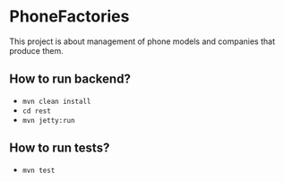 # PhoneFactories

This project is about management of phone models and companies that produce them.

## How to run backend?

* ```mvn clean install```
* ```cd rest```
* ```mvn jetty:run```

## How to run tests?

* ```mvn test```

